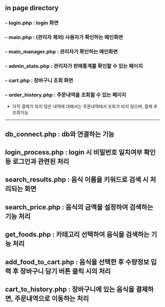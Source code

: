 ## in page directory
### - login.php : login 화면
### - main.php : (관리자 제외) 사용자가 확인하는 메인화면
### - main_manager.php : 관리자가 확인하는 메인화면
### - admin_stats.php : 관리자가 판매통계를 확인할 수 있는 페이지
### - cart.php : 장바구니 조회 화면
### - order_history.php : 주문내역을 조회할 수 있는 페이지
 - 아직 결제가 되지 않은 내역에 대해서는 주문내역에서 조회가 되지 않으며, 결제 후 조회가능

---
## db_connect.php : db와 연결하는 기능

## login_process.php : login 시 비밀번호 일치여부 확인 등 로그인과 관련된 처리

## search_results.php : 음식 이름을 키워드로 검색 시 처리되는 화면
## search_price.php : 음식의 금액을 설정하여 검색하는 기능 처리
## get_foods.php : 카테고리 선택하여 음식을 검색하는 기능 처리
## add_food_to_cart.php : 음식을 선택한 후 수량정보 입력 후 장바구니 담기 버튼 클릭 시의 처리
## cart_to_history.php : 장바구니에 있는 음식을 결제하면, 주문내역으로 이동하는 처리

